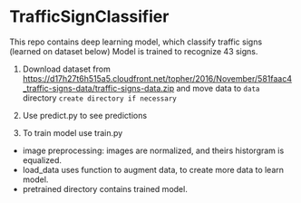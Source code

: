# TrafficSignClassifier

This repo contains deep learning model, which classify traffic signs (learned on dataset below)
Model is trained to recognize 43 signs.

1. Download dataset from https://d17h27t6h515a5.cloudfront.net/topher/2016/November/581faac4_traffic-signs-data/traffic-signs-data.zip and move data to `data` directory `create directory if necessary`

2. Use predict.py to see predictions

3. To train model use train.py


- image preprocessing: images are normalized, and theirs historgram is equalized.
- load_data uses function to augment data, to create more data to learn model.
- pretrained directory contains trained model.
